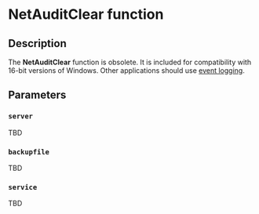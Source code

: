 # NetAuditClear function

## Description

The
**NetAuditClear** function is obsolete. It is included for compatibility with 16-bit versions of Windows. Other applications should use
[event logging](https://learn.microsoft.com/windows/desktop/EventLog/event-logging).

## Parameters

### `server`

TBD

### `backupfile`

TBD

### `service`

TBD